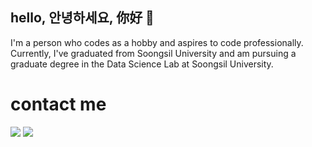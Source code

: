 ## hello, 안녕하세요, 你好 👋
I'm a person who codes as a hobby and aspires to code professionally. Currently, I've graduated from Soongsil University and am pursuing a graduate degree in the Data Science Lab at Soongsil University.

# contact me
<a href="https://velog.io/@100-heon/posts" target="_blank"><img src="https://img.shields.io/badge/velog-white?style=plastic&logo=Velog&logoColor=#000000"/></a>
<a href="https://www.instagram.com/100_heon/profilecard/?igsh=dXE0aXlsb290NnV2" target="_blank"><img src="https://img.shields.io/badge/instargram-black?style=plastic&logo=Instagram&logoColor=#000000"/></a>
<!--
**100-heon/100-heon** is a ✨ _special_ ✨ repository because its `README.md` (this file) appears on your GitHub profile.

Here are some ideas to get you started:

- 🔭 I’m currently working on ...
- 🌱 I’m currently learning ...
- 👯 I’m looking to collaborate on ...
- 🤔 I’m looking for help with ...
- 💬 Ask me about ...
- 📫 How to reach me: ...
- 😄 Pronouns: ...
- ⚡ Fun fact: ...
-->
